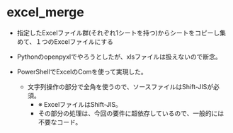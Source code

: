 # excel_merge

- 指定したExcelファイル群(それぞれ1シートを持つ)からシートをコピーし集めて、１つのExcelファイルにする

- Pythonのopenpyxlでやろうとしたが、xlsファイルは扱えないので断念。
- PowerShellでExcelのComを使って実現した。
    - 文字列操作の部分で全角を使うので、ソースファイルはShift-JISが必須。
        - ※ ExcelファイルはShift-JIS。
        - その部分の処理は、今回の要件に超依存しているので、一般的には不要なコード。
